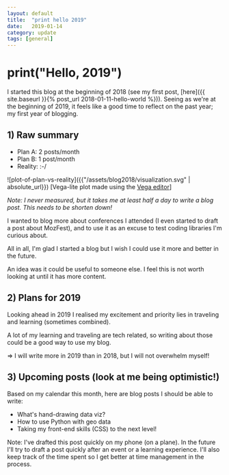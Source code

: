 ```yaml
---
layout: default
title:  "print hello 2019"
date:   2019-01-14
category: update
tags: [general]
---
```


# print("Hello, 2019")

I started this blog at the beginning of 2018 (see my first post, [here]({{ site.baseurl }}{% post_url 2018-01-11-hello-world %})).
Seeing as we're at the beginning of 2019, it feels like a good time to reflect on the past year; my first year of blogging.

## 1) Raw summary

* Plan A: 2 posts/month
* Plan B: 1 post/month
* Reality: :-/

![plot-of-plan-vs-reality]({{"/assets/blog2018/visualization.svg" | absolute_url}})
[Vega-lite plot made using the [Vega editor](https://vega.github.io/editor/)]

*Note: I never measured, but it takes me at least half a day to write a blog post. This needs to be shorten down!*

I wanted to blog more about conferences I attended (I even started to draft a post about MozFest), and to use it as an excuse to test coding libraries I'm curious about.

All in all, I'm glad I started a blog but I wish I could use it more and better in the future.

An idea was it could be useful to someone else. I feel this is not worth looking at until it has more content.

## 2) Plans for 2019

Looking ahead in 2019 I realised my excitement and priority lies in traveling and learning (sometimes combined).

A lot of my learning and traveling are tech related, so writing about those could be a good way to use my blog.

=> I will write more in 2019 than in 2018, but I will not overwhelm myself!

## 3) Upcoming posts (look at me being optimistic!)

Based on my calendar this month, here are blog posts I should be able to write:
* What's hand-drawing data viz?
* How to use Python with geo data
* Taking my front-end skills (CSS) to the next level!

Note: I've drafted this post quickly on my phone (on a plane).
In the future I'll try to draft a post quickly after an event or a learning experience. I'll also keep track of the time spent so I get better at time management in the process.
